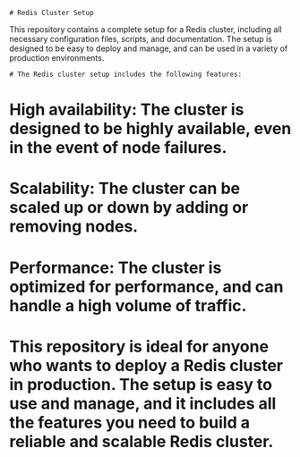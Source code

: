     # Redis Cluster Setup

This repository contains a complete setup for a Redis cluster, including all necessary configuration files, scripts, and documentation. The setup is designed to be easy to deploy and manage, and can be used in a variety of production environments.

    # The Redis cluster setup includes the following features:

 # High availability: The cluster is designed to be highly available, even in the event of node failures.
 # Scalability: The cluster can be scaled up or down by adding or removing nodes.
 # Performance: The cluster is optimized for performance, and can handle a high volume of traffic.
 # This repository is ideal for anyone who wants to deploy a Redis cluster in production. The setup is easy to use and manage, and it includes all the features you need to build a reliable and scalable Redis cluster.
